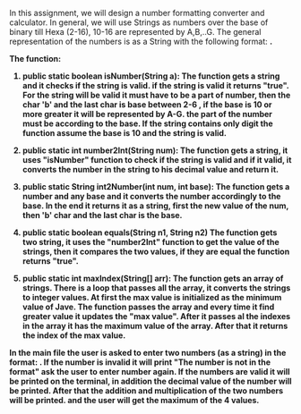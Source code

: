 In this assignment, we will design a number formatting converter and calculator. 
In general, we will use Strings as numbers over the base of binary till Hexa (2-16), 
10-16 are represented by A,B,..G. 
The general representation of the numbers is as a String with the following format: <number><b><base> .

The function:
1. public static boolean isNumber(String a):
The function gets a string and it checks if the string is valid. if the string is valid it returns "true".
For the string will be valid it must have to be a part of number, then the char 'b' and the last char is base between 2-6
, if the base is 10 or more greater it will be represented by A-G.
the part of the number must be according to the base.
If the string contains only digit the function assume the base is 10 and the string is valid.

2. public static int number2Int(String num):
The function gets a string, it uses "isNumber" function to check if the string is valid and if it valid, it converts
the number in the string to his decimal value and return it.

3. public static String int2Number(int num, int base):
The function gets a number and any base and it converts the number accordingly to the base. 
In the end it returns it as a string, first the new value of the num, then 'b' char and the last char is the base.

4. public static boolean equals(String n1, String n2) 
The function gets two string, it uses the "number2Int" function to get the value of the strings, then it compares the 
two values, if they are equal the function returns "true".

5. public static int maxIndex(String[] arr):
The function gets an array of strings. 
There is a loop that passes all the array, it converts the strings to integer values. At first the max value is 
initialized as the minimum value of Jave. The function passes the array and every time it find greater value it updates 
the "max value". After it passes al the indexes in the array it has the maximum value of the array. 
After that it returns the index of the max value.


In the main file the user is asked to enter two numbers (as a string) in the format: <number><b><base>.
If the number is invalid it will print "The number is not in the format" ask the user to enter number again.
If the numbers are valid it will be printed on the terminal, in addition the decimal value of the number will be printed.
After that the addition and multiplication of the two numbers will be printed.
and  the user will get the maximum of the 4 values.